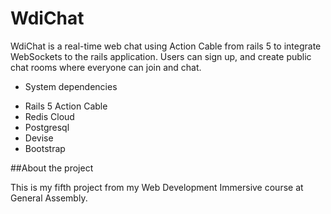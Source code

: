 
# WdiChat

WdiChat is a real-time web chat using Action Cable from rails 5 to integrate WebSockets to the rails application.
Users can sign up, and create public chat rooms where everyone can join and chat.

* System dependencies
- Rails 5 Action Cable
- Redis Cloud
- Postgresql
- Devise
- Bootstrap

##About the project

  This is my fifth project from my Web Development Immersive course at General Assembly.
